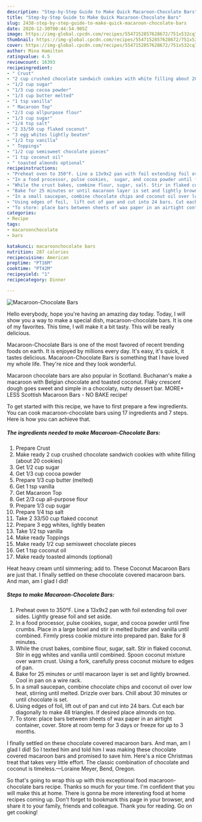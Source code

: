 ```yaml
---
description: "Step-by-Step Guide to Make Quick Macaroon-Chocolate Bars"
title: "Step-by-Step Guide to Make Quick Macaroon-Chocolate Bars"
slug: 2438-step-by-step-guide-to-make-quick-macaroon-chocolate-bars
date: 2020-12-30T00:44:54.905Z
image: https://img-global.cpcdn.com/recipes/5547152857628672/751x532cq70/macaroon-chocolate-bars-recipe-main-photo.jpg
thumbnail: https://img-global.cpcdn.com/recipes/5547152857628672/751x532cq70/macaroon-chocolate-bars-recipe-main-photo.jpg
cover: https://img-global.cpcdn.com/recipes/5547152857628672/751x532cq70/macaroon-chocolate-bars-recipe-main-photo.jpg
author: Mina Hamilton
ratingvalue: 4.5
reviewcount: 16393
recipeingredient:
- " Crust"
- "2 cup crushed chocolate sandwich cookies with white filling about 20 cookies"
- "1/2 cup sugar"
- "1/3 cup cocoa powder"
- "1/3 cup butter melted"
- "1 tsp vanilla"
- " Macaroon Top"
- "2/3 cup allpurpose flour"
- "1/3 cup sugar"
- "1/4 tsp salt"
- "2 33/50 cup flaked coconut"
- "3 egg whites lightly beaten"
- "1/2 tsp vanilla"
- " Toppings"
- "1/2 cup semisweet chocolate pieces"
- "1 tsp coconut oil"
- " toasted almonds optional"
recipeinstructions:
- "Preheat oven to 350°F. Line a 13x9x2 pan with foil extending foil over sides.  Lightly grease foil and set aside."
- "In a food processor, pulse cookies,  sugar, and cocoa powder until fine crumbs. Place in a large bowl and stir in melted butter and vanilla until combined. Firmly press cookie mixture into prepared pan. Bake for 8 minutes."
- "While the crust bakes, combine flour, sugar, salt. Stir in flaked coconut.  Stir in egg whites and vanilla until combined.   Spoon coconut mixture over warm crust.  Using a fork, carefully press coconut mixture to edges of pan."
- "Bake for 25 minutes or until macaroon layer is set and lightly browned. Cool in pan on a wire rack."
- "In a small saucepan, combine chocolate chips and coconut oil over low heat, stirring until melted. Drizzle over bars.  Chill about 30 minutes or until chocolate is set."
- "Using edges of foil,  lift out of pan and cut into 24 bars. Cut each bar diagonally to make 48 triangles. If desired place almonds on top."
- "To store: place bars between sheets of wax paper in an airtight container, cover.  Store at room temp for 3 days or freeze for up to 3 months."
categories:
- Recipe
tags:
- macaroonchocolate
- bars

katakunci: macaroonchocolate bars 
nutrition: 287 calories
recipecuisine: American
preptime: "PT16M"
cooktime: "PT42M"
recipeyield: "1"
recipecategory: Dinner

---
```



![Macaroon-Chocolate Bars](https://img-global.cpcdn.com/recipes/5547152857628672/751x532cq70/macaroon-chocolate-bars-recipe-main-photo.jpg)

Hello everybody, hope you're having an amazing day today. Today, I will show you a way to make a special dish, macaroon-chocolate bars. It is one of my favorites. This time, I will make it a bit tasty. This will be really delicious.

Macaroon-Chocolate Bars is one of the most favored of recent trending foods on earth. It is enjoyed by millions every day. It's easy, it's quick, it tastes delicious. Macaroon-Chocolate Bars is something that I have loved my whole life. They're nice and they look wonderful.

Macaroon chocolate bars are also popular in Scotland. Buchanan&#39;s make a macaroon with Belgian chocolate and toasted coconut. Flaky crescent dough goes sweet and simple in a chocolaty, nutty dessert bar. MORE+ LESS Scottish Macaroon Bars - NO BAKE recipe!


To get started with this recipe, we have to first prepare a few ingredients. You can cook macaroon-chocolate bars using 17 ingredients and 7 steps. Here is how you can achieve that.

<!--inarticleads1-->

##### The ingredients needed to make Macaroon-Chocolate Bars:

1. Prepare  Crust
1. Make ready 2 cup crushed chocolate sandwich cookies with white filling (about 20 cookies)
1. Get 1/2 cup sugar
1. Get 1/3 cup cocoa powder
1. Prepare 1/3 cup butter (melted)
1. Get 1 tsp vanilla
1. Get  Macaroon Top
1. Get 2/3 cup all-purpose flour
1. Prepare 1/3 cup sugar
1. Prepare 1/4 tsp salt
1. Take 2 33/50 cup flaked coconut
1. Prepare 3 egg whites, lightly beaten
1. Take 1/2 tsp vanilla
1. Make ready  Toppings
1. Make ready 1/2 cup semisweet chocolate pieces
1. Get 1 tsp coconut oil
1. Make ready  toasted almonds (optional)


Heat heavy cream until simmering; add to. These Coconut Macaroon Bars are just that. I finally settled on these chocolate covered macaroon bars. And man, am I glad I did! 

<!--inarticleads2-->

##### Steps to make Macaroon-Chocolate Bars:

1. Preheat oven to 350°F. Line a 13x9x2 pan with foil extending foil over sides.  Lightly grease foil and set aside.
1. In a food processor, pulse cookies,  sugar, and cocoa powder until fine crumbs. Place in a large bowl and stir in melted butter and vanilla until combined. Firmly press cookie mixture into prepared pan. Bake for 8 minutes.
1. While the crust bakes, combine flour, sugar, salt. Stir in flaked coconut.  Stir in egg whites and vanilla until combined.   Spoon coconut mixture over warm crust.  Using a fork, carefully press coconut mixture to edges of pan.
1. Bake for 25 minutes or until macaroon layer is set and lightly browned. Cool in pan on a wire rack.
1. In a small saucepan, combine chocolate chips and coconut oil over low heat, stirring until melted. Drizzle over bars.  Chill about 30 minutes or until chocolate is set.
1. Using edges of foil,  lift out of pan and cut into 24 bars. Cut each bar diagonally to make 48 triangles. If desired place almonds on top.
1. To store: place bars between sheets of wax paper in an airtight container, cover.  Store at room temp for 3 days or freeze for up to 3 months.


I finally settled on these chocolate covered macaroon bars. And man, am I glad I did! So I texted him and told him I was making these chocolate covered macaroon bars and promised to save him. Here&#39;s a nice Christmas treat that takes very little effort. The classic combination of chocolate and coconut is timeless.—Loraine Meyer, Bend, Oregon. 

So that's going to wrap this up with this exceptional food macaroon-chocolate bars recipe. Thanks so much for your time. I'm confident that you will make this at home. There is gonna be more interesting food at home recipes coming up. Don't forget to bookmark this page in your browser, and share it to your family, friends and colleague. Thank you for reading. Go on get cooking!
